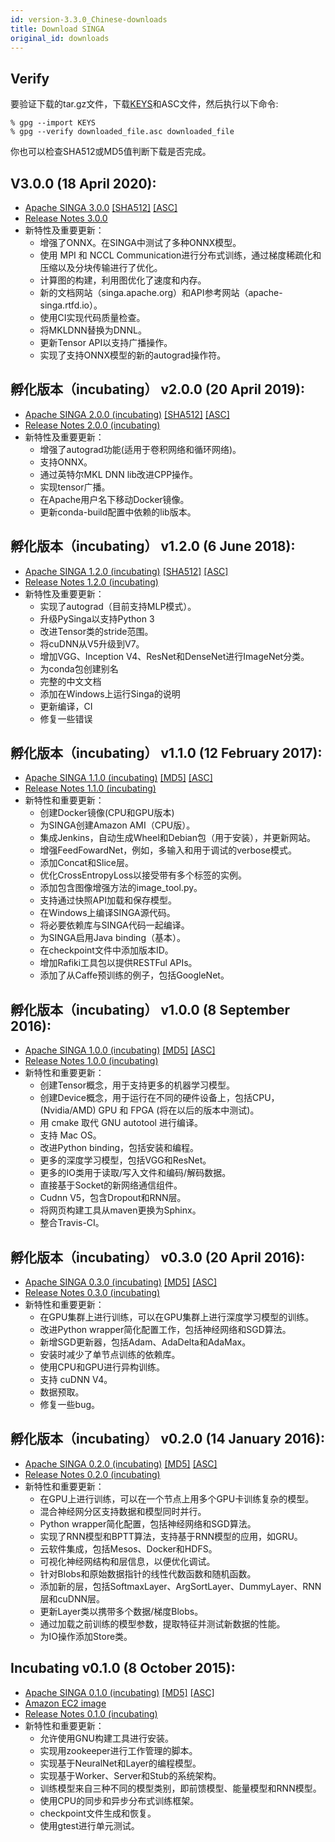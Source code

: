 ```yaml
---
id: version-3.3.0_Chinese-downloads
title: Download SINGA
original_id: downloads
---
```


<!--- Licensed to the Apache Software Foundation (ASF) under one or more contributor license agreements.  See the NOTICE file distributed with this work for additional information regarding copyright ownership.  The ASF licenses this file to you under the Apache License, Version 2.0 (the "License"); you may not use this file except in compliance with the License.  You may obtain a copy of the License at http://www.apache.org/licenses/LICENSE-2.0 Unless required by applicable law or agreed to in writing, software distributed under the License is distributed on an "AS IS" BASIS, WITHOUT WARRANTIES OR CONDITIONS OF ANY KIND, either express or implied.  See the License for the specific language governing permissions and limitations under the License.  -->

## Verify

要验证下载的tar.gz文件，下载[KEYS](https://www.apache.org/dist/singa/KEYS)和ASC文件，然后执行以下命令:

```shell
% gpg --import KEYS
% gpg --verify downloaded_file.asc downloaded_file
```

你也可以检查SHA512或MD5值判断下载是否完成。

## V3.0.0 (18 April 2020):

- [Apache SINGA 3.0.0](http://www.apache.org/dyn/closer.cgi/singa/3.0.0/apache-singa-3.0.0.tar.gz)
  [\[SHA512\]](https://www.apache.org/dist/singa/3.0.0/apache-singa-3.0.0.tar.gz.sha512)
  [\[ASC\]](https://www.apache.org/dist/singa/3.0.0/apache-singa-3.0.0.tar.gz.asc)
- [Release Notes 3.0.0](releases/RELEASE_NOTES_3.0.0)
- 新特性及重要更新：
  - 增强了ONNX。在SINGA中测试了多种ONNX模型。
  - 使用 MPI 和 NCCL Communication进行分布式训练，通过梯度稀疏化和压缩以及分块传输进行了优化。
  - 计算图的构建，利用图优化了速度和内存。
  - 新的文档网站（singa.apache.org）和API参考网站（apache-singa.rtfd.io）。
  - 使用CI实现代码质量检查。
  - 将MKLDNN替换为DNNL。
  - 更新Tensor API以支持广播操作。
  - 实现了支持ONNX模型的新的autograd操作符。

## 孵化版本（incubating） v2.0.0 (20 April 2019):

- [Apache SINGA 2.0.0 (incubating)](http://www.apache.org/dyn/closer.cgi/incubator/singa/2.0.0/apache-singa-incubating-2.0.0.tar.gz)
  [\[SHA512\]](https://www.apache.org/dist/incubator/singa/2.0.0/apache-singa-incubating-2.0.0.tar.gz.sha512)
  [\[ASC\]](https://www.apache.org/dist/incubator/singa/2.0.0/apache-singa-incubating-2.0.0.tar.gz.asc)
- [Release Notes 2.0.0 (incubating)](releases/RELEASE_NOTES_2.0.0.html)
- 新特性及重要更新：
  - 增强了autograd功能(适用于卷积网络和循环网络)。
  - 支持ONNX。
  - 通过英特尔MKL DNN lib改进CPP操作。
  - 实现tensor广播。
  - 在Apache用户名下移动Docker镜像。
  - 更新conda-build配置中依赖的lib版本。

## 孵化版本（incubating） v1.2.0 (6 June 2018):

- [Apache SINGA 1.2.0 (incubating)](https://archive.apache.org/dist/incubator/singa/1.2.0/apache-singa-incubating-1.2.0.tar.gz)
  [\[SHA512\]](https://archive.apache.org/dist/incubator/singa/1.2.0/apache-singa-incubating-1.2.0.tar.gz.sha512)
  [\[ASC\]](https://archive.apache.org/dist/incubator/singa/1.2.0/apache-singa-incubating-1.2.0.tar.gz.asc)
- [Release Notes 1.2.0 (incubating)](releases/RELEASE_NOTES_1.2.0.html)
- 新特性及重要更新：
  - 实现了autograd（目前支持MLP模式）。
  - 升级PySinga以支持Python 3
  - 改进Tensor类的stride范围。
  - 将cuDNN从V5升级到V7。
  - 增加VGG、Inception V4、ResNet和DenseNet进行ImageNet分类。
  - 为conda包创建别名
  - 完整的中文文档
  - 添加在Windows上运行Singa的说明
  - 更新编译，CI
  - 修复一些错误

## 孵化版本（incubating） v1.1.0 (12 February 2017):

- [Apache SINGA 1.1.0 (incubating)](https://archive.apache.org/dist/incubator/singa/1.1.0/apache-singa-incubating-1.1.0.tar.gz)
  [\[MD5\]](https://archive.apache.org/dist/incubator/singa/1.1.0/apache-singa-incubating-1.1.0.tar.gz.md5)
  [\[ASC\]](https://archive.apache.org/dist/incubator/singa/1.1.0/apache-singa-incubating-1.1.0.tar.gz.asc)
- [Release Notes 1.1.0 (incubating)](releases/RELEASE_NOTES_1.1.0.html)
- 新特性和重要更新：
  - 创建Docker镜像(CPU和GPU版本)
  - 为SINGA创建Amazon AMI（CPU版）。
  - 集成Jenkins，自动生成Wheel和Debian包（用于安装），并更新网站。
  - 增强FeedFowardNet，例如，多输入和用于调试的verbose模式。
  - 添加Concat和Slice层。
  - 优化CrossEntropyLoss以接受带有多个标签的实例。
  - 添加包含图像增强方法的image_tool.py。
  - 支持通过快照API加载和保存模型。
  - 在Windows上编译SINGA源代码。
  - 将必要依赖库与SINGA代码一起编译。
  - 为SINGA启用Java binding（基本）。
  - 在checkpoint文件中添加版本ID。
  - 增加Rafiki工具包以提供RESTFul APIs。
  - 添加了从Caffe预训练的例子，包括GoogleNet。

## 孵化版本（incubating） v1.0.0 (8 September 2016):

- [Apache SINGA 1.0.0 (incubating)](https://archive.apache.org/dist/incubator/singa/1.0.0/apache-singa-incubating-1.0.0.tar.gz)
  [\[MD5\]](https://archive.apache.org/dist/incubator/singa/1.0.0/apache-singa-incubating-1.0.0.tar.gz.md5)
  [\[ASC\]](https://archive.apache.org/dist/incubator/singa/1.0.0/apache-singa-incubating-1.0.0.tar.gz.asc)
- [Release Notes 1.0.0 (incubating)](releases/RELEASE_NOTES_1.0.0.html)
- 新特性和重要更新：
  - 创建Tensor概念，用于支持更多的机器学习模型。
  - 创建Device概念，用于运行在不同的硬件设备上，包括CPU，(Nvidia/AMD) GPU 和 FPGA (将在以后的版本中测试)。
  - 用 cmake 取代 GNU autotool 进行编译。
  - 支持 Mac OS。
  - 改进Python binding，包括安装和编程。
  - 更多的深度学习模型，包括VGG和ResNet。
  - 更多的IO类用于读取/写入文件和编码/解码数据。
  - 直接基于Socket的新网络通信组件。
  - Cudnn V5，包含Dropout和RNN层。
  - 将网页构建工具从maven更换为Sphinx。
  - 整合Travis-CI。

## 孵化版本（incubating） v0.3.0 (20 April 2016):

- [Apache SINGA 0.3.0 (incubating)](https://archive.apache.org/dist/incubator/singa/0.3.0/apache-singa-incubating-0.3.0.tar.gz)
  [\[MD5\]](https://archive.apache.org/dist/incubator/singa/0.3.0/apache-singa-incubating-0.3.0.tar.gz.md5)
  [\[ASC\]](https://archive.apache.org/dist/incubator/singa/0.3.0/apache-singa-incubating-0.3.0.tar.gz.asc)
- [Release Notes 0.3.0 (incubating)](releases/RELEASE_NOTES_0.3.0.html)
- 新特性和重要更新：
  - 在GPU集群上进行训练，可以在GPU集群上进行深度学习模型的训练。
  - 改进Python wrapper简化配置工作，包括神经网络和SGD算法。
  - 新增SGD更新器，包括Adam、AdaDelta和AdaMax。
  - 安装时减少了单节点训练的依赖库。
  - 使用CPU和GPU进行异构训练。
  - 支持 cuDNN V4。
  - 数据预取。
  - 修复一些bug。

## 孵化版本（incubating） v0.2.0 (14 January 2016):

- [Apache SINGA 0.2.0 (incubating)](https://archive.apache.org/dist/incubator/singa/0.2.0/apache-singa-incubating-0.2.0.tar.gz)
  [\[MD5\]](https://archive.apache.org/dist/incubator/singa/0.2.0/apache-singa-incubating-0.2.0.tar.gz.md5)
  [\[ASC\]](https://archive.apache.org/dist/incubator/singa/0.2.0/apache-singa-incubating-0.2.0.tar.gz.asc)
- [Release Notes 0.2.0 (incubating)](releases/RELEASE_NOTES_0.2.0.html)
- 新特性和重要更新：
  - 在GPU上进行训练，可以在一个节点上用多个GPU卡训练复杂的模型。
  - 混合神经网分区支持数据和模型同时并行。
  - Python wrapper简化配置，包括神经网络和SGD算法。
  - 实现了RNN模型和BPTT算法，支持基于RNN模型的应用，如GRU。
  - 云软件集成，包括Mesos、Docker和HDFS。
  - 可视化神经网结构和层信息，以便优化调试。
  - 针对Blobs和原始数据指针的线性代数函数和随机函数。
  - 添加新的层，包括SoftmaxLayer、ArgSortLayer、DummyLayer、RNN层和cuDNN层。
  - 更新Layer类以携带多个数据/梯度Blobs。
  - 通过加载之前训练的模型参数，提取特征并测试新数据的性能。
  - 为IO操作添加Store类。

## Incubating v0.1.0 (8 October 2015):

- [Apache SINGA 0.1.0 (incubating)](https://archive.apache.org/dist/incubator/singa/apache-singa-incubating-0.1.0.tar.gz)
  [\[MD5\]](https://archive.apache.org/dist/incubator/singa/apache-singa-incubating-0.1.0.tar.gz.md5)
  [\[ASC\]](https://archive.apache.org/dist/incubator/singa/apache-singa-incubating-0.1.0.tar.gz.asc)
- [Amazon EC2 image](https://console.aws.amazon.com/ec2/v2/home?region=ap-southeast-1#LaunchInstanceWizard:ami=ami-b41001e6)
- [Release Notes 0.1.0 (incubating)](releases/RELEASE_NOTES_0.1.0.html)
- 新特性和重要更新：
  - 允许使用GNU构建工具进行安装。
  - 实现用zookeeper进行工作管理的脚本。
  - 实现基于NeuralNet和Layer的编程模型。
  - 实现基于Worker、Server和Stub的系统架构。
  - 训练模型来自三种不同的模型类别，即前馈模型、能量模型和RNN模型。
  - 使用CPU的同步和异步分布式训练框架。
  - checkpoint文件生成和恢复。
  - 使用gtest进行单元测试。
